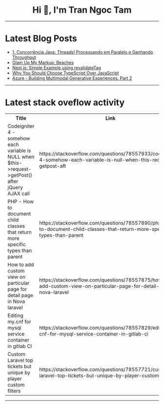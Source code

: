 <h1 align="center">Hi 👋, I'm Tran Ngoc Tam</h1>

---

# Latest Blog Posts 
<!-- BLOG-POST-LIST:START -->
- [1. Concorrência Java: Threads! Processando em Paralelo e Ganhando Throughput](https://dev.to/kauegatto/1-concorrencia-java-threads-processando-em-paralelo-e-ganhando-throughput-426)
- [Glam Up My Markup: Beaches](https://dev.to/altafsyah/glam-up-my-markup-beaches-4hfg)
- [Next.js: Simple Example using revalidateTag](https://dev.to/jonathan-dev/nextjs-simple-example-using-revalidatetag-41f5)
- [Why You Should Choose TypeScript Over JavaScript](https://dev.to/vyan/why-you-should-choose-typescript-over-javascript-d5m)
- [Azure - Building Multimodal Generative Experiences. Part 2](https://dev.to/manjunani/azure-building-multimodal-generative-experiences-part-2-i3)
<!-- BLOG-POST-LIST:END -->

---

# Latest stack oveflow activity
<table>
  <tr><th>Title</th><th>Link</th></tr>
  <!-- STACKOVERFLOW:START --><tr><td>Codeigniter 4 - somehow each variable is NULL when $this-&gt;request-&gt;getPost&lpar;&rpar; after jQuery AJAX call</td><td>https://stackoverflow.com/questions/78557933/codeigniter-4-somehow-each-variable-is-null-when-this-request-getpost-aft</td></tr><tr><td>PHP - How to document child classes that return more specific types than parent</td><td>https://stackoverflow.com/questions/78557890/php-how-to-document-child-classes-that-return-more-specific-types-than-parent</td></tr><tr><td>How to add custom view on particular page for detail page in Nova laravel</td><td>https://stackoverflow.com/questions/78557875/how-to-add-custom-view-on-particular-page-for-detail-page-in-nova-laravel</td></tr><tr><td>Editing my.cnf for mysql service container in gitlab CI</td><td>https://stackoverflow.com/questions/78557829/editing-my-cnf-for-mysql-service-container-in-gitlab-ci</td></tr><tr><td>Custom Laravel top tickets but unique by player custom filters</td><td>https://stackoverflow.com/questions/78557721/custom-laravel-top-tickets-but-unique-by-player-custom-filters</td></tr><!-- STACKOVERFLOW:END -->
</table>

---


